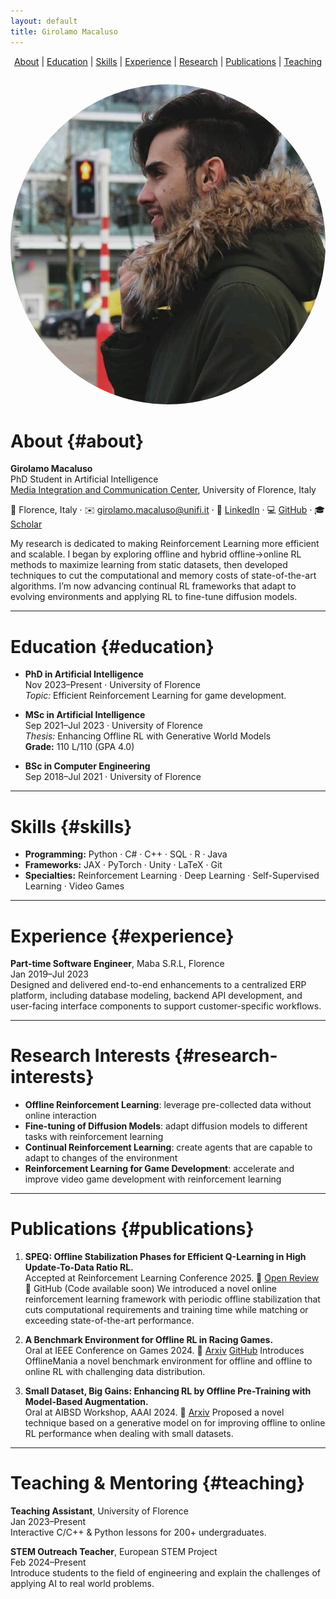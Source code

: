 ```yaml
---
layout: default
title: Girolamo Macaluso
---
```


<nav style="text-align:center; margin-bottom:2em;">
  <a href="#about">About</a> |
  <a href="#education">Education</a> |
  <a href="#skills">Skills</a> |
  <a href="#experience">Experience</a> |
  <a href="#research-interests">Research</a> |
  <a href="#publications">Publications</a> |
  <a href="#teaching">Teaching</a>
</nav>

<p style="text-align:right;">
  <img src="/assets/image.jpg" alt="Photo of Girolamo" style="border-radius:50%; width:512px; height:512px;">
</p>

# About {#about}

**Girolamo Macaluso**  
PhD Student in Artificial Intelligence  
[Media Integration and Communication Center](https://www.micc.unifi.it/), University of Florence, Italy

📍 Florence, Italy · ✉️ [girolamo.macaluso@unifi.it](mailto:girolamo.macaluso@unifi.it) · 🔗 [LinkedIn](https://linkedin.com/in/girolamo-macaluso-b50571164) · 💻 [GitHub](https://github.com/ganjiro) · 🎓 [Scholar](https://scholar.google.com/citations?user=LyxLJXMAAAAJ)

My research is dedicated to making Reinforcement Learning more efficient and scalable. I began by exploring offline and hybrid offline→online RL methods to maximize learning from static datasets, then developed techniques to cut the computational and memory costs of state-of-the-art algorithms. I’m now advancing continual RL frameworks that adapt to evolving environments and applying RL to fine-tune diffusion models.

---

# Education {#education}

- **PhD in Artificial Intelligence**  
  Nov 2023–Present · University of Florence  
  _Topic:_ Efficient Reinforcement Learning for game development.

- **MSc in Artificial Intelligence**  
  Sep 2021–Jul 2023 · University of Florence  
  _Thesis:_ Enhancing Offline RL with Generative World Models  
  **Grade:** 110 L/110 (GPA 4.0)

- **BSc in Computer Engineering**  
  Sep 2018–Jul 2021 · University of Florence

---

# Skills {#skills}

- **Programming:** Python · C\# · C++ · SQL · R · Java  
- **Frameworks:** JAX · PyTorch · Unity · LaTeX · Git  
- **Specialties:** Reinforcement Learning · Deep Learning · Self-Supervised Learning · Video Games

---

# Experience {#experience}

**Part-time Software Engineer**, Maba S.R.L, Florence  
Jan 2019–Jul 2023  
Designed and delivered end-to-end enhancements to a centralized ERP platform, including database modeling, backend API development, and user-facing interface components to support customer-specific workflows.

---

# Research Interests {#research-interests}

- **Offline Reinforcement Learning**: leverage pre-collected data without online interaction  
- **Fine-tuning of Diffusion Models**: adapt diffusion models to different tasks with reinforcement learning
- **Continual Reinforcement Learning**: create agents that are capable to adapt to changes of the environment
- **Reinforcement Learning for Game Development**: accelerate and improve video game development with reinforcement learning

---

# Publications {#publications}
1. **SPEQ: Offline Stabilization Phases for Efficient Q-Learning in High Update-To-Data Ratio RL.**  
   Accepted at Reinforcement Learning Conference 2025. 🔗 [Open Review](https://openreview.net/forum?id=cVb76DmIn8) 🔗 GitHub (Code available soon)
   We introduced a novel online reinforcement learning framework with periodic offline stabilization that cuts computational requirements and training time while matching or exceeding state-of-the-art performance.

2. **A Benchmark Environment for Offline RL in Racing Games.**  
   Oral at IEEE Conference on Games 2024. 🔗 [Arxiv](https://arxiv.org/abs/2407.09415) [GitHub](https://arxiv.org/abs/2407.09415) 
   Introduces OfflineMania a novel benchmark environment for offline and offline to online RL with challenging data distribution.

3. **Small Dataset, Big Gains: Enhancing RL by Offline Pre-Training with Model-Based Augmentation.**  
   Oral at AIBSD Workshop, AAAI 2024. 🔗 [Arxiv](https://arxiv.org/abs/2312.09844)
   Proposed a novel technique based on a generative model on for improving offline to online RL performance when dealing with small datasets.

---

# Teaching & Mentoring {#teaching}

**Teaching Assistant**, University of Florence  
Jan 2023–Present  
Interactive C/C++ & Python lessons for 200+ undergraduates.

**STEM Outreach Teacher**, European STEM Project  
Feb 2024–Present  
Introduce students to the field of engineering and explain the challenges of applying AI to real world problems.
